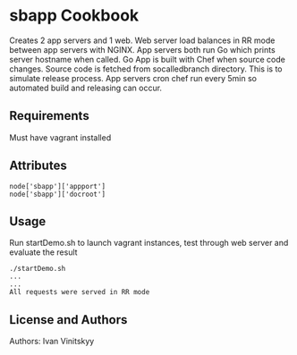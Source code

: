 sbapp Cookbook
===========================
Creates 2 app servers and 1 web.  Web server load balances in RR mode between app servers with NGINX.
App servers both run Go which prints server hostname when called.
Go App is built with Chef when source code changes.
Source code is fetched from socalledbranch directory.  This is to simulate release process.
App servers cron chef run every 5min so automated build and releasing can occur.

Requirements
------------
Must have vagrant installed

Attributes
----------
```
node['sbapp']['appport']
node['sbapp']['docroot']
```

Usage
-----
Run startDemo.sh to launch vagrant instances, test through web server and evaluate the result 

```
./startDemo.sh
...
...
All requests were served in RR mode
```

License and Authors
-------------------
Authors: Ivan Vinitskyy
